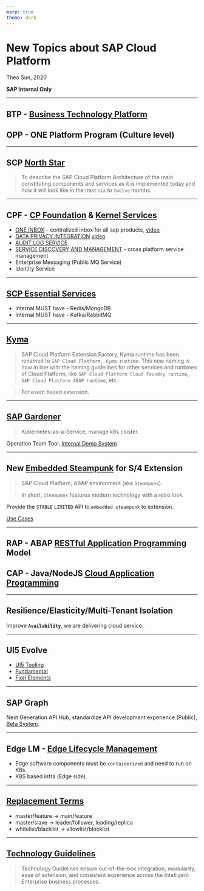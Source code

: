 ```yaml
---
marp: true
theme: dark
---
```


# New Topics about SAP Cloud Platform

Theo Sun, 2020

**SAP Internal Only**

---

## BTP - [Business Technology Platform](https://jam4.sapjam.com/groups/ZM9tpODrP8MI5tPjwMOljn/overview_page/zSwBpo0FwmMp2jqWLqfccR)

## OPP - ONE Platform Program (Culture level)

---

## SCP [North Star](https://jam4.sapjam.com/groups/eopqUq5S182gY7JFrbdwis/documents/JAUOawjNR9Gtc1KH8HHxqe/slide_viewer)



> To describe the SAP Cloud Platform Architecture of the main constituting components and services as it is implemented today and how it will look like in the next `six` to `twelve` months. 

---

## CPF - [CP Foundation](https://wiki.wdf.sap.corp/wiki/display/CPC15N/%5B8%5D+Architecture) & [Kernel Services](https://pages.github.tools.sap/kernelservices/)



* [ONE INBOX](https://pages.github.tools.sap/kernelservices/services/one-inbox) - centralized inbox for all sap products, [video](https://sap.sharepoint.com/teams/Nucleus491/Shared%20Documents/Forms/AllItems.aspx?id=%2Fteams%2FNucleus491%2FShared%20Documents%2FGeneral%2FEnablement%2FServices%2FOne%20Inbox%2FOne%5FInbox%5F20190529%2Emp4&parent=%2Fteams%2FNucleus491%2FShared%20Documents%2FGeneral%2FEnablement%2FServices%2FOne%20Inbox&p=true&originalPath=aHR0cHM6Ly9zYXAuc2hhcmVwb2ludC5jb20vOnY6L3QvTnVjbGV1czQ5MS9FVjBDNXdrS1prWkZpUktIZENqblY4Y0JyWDI1SG9MQktOaDhGLVVGS0lodTJnP3J0aW1lPUZUQ0NXNlp4MkVn)
* [DATA PRIVACY INTEGRATION](https://pages.github.tools.sap/kernelservices/services/data-privacy-integration) [video](https://web.microsoftstream.com/video/5d9b856f-1120-4e38-bf7f-87c9a7456414)
* [AUDIT LOG SERVICE](https://pages.github.tools.sap/kernelservices/services/audit-log-service)
* [SERVICE DISCOVERY AND MANAGEMENT]() - cross platform service management
* Enterprise Messaging (Public MQ Service)
* Identity Service

--- 

## [SCP Essential Services](https://jam4.sapjam.com/groups/eopqUq5S182gY7JFrbdwis/documents/RBxbQ8sVXypSikB4GCRue2/slide_viewer)



* Internal MUST have - Redis/MongoDB
* Internal MUST have - Kafka/RabbitMQ

---

## [Kyma](https://jam4.sapjam.com/groups/QrsMLb8Me6YjlNkgcm5Ku4/overview_page/tLlAcv2d7pnec96CnnHPjV)



> SAP Cloud Platform Extension Factory, Kyma runtime has been renamed to `SAP Cloud Platform, Kyma runtime`. This new naming is now in line with the naming guidelines for other services and runtimes of Cloud Platform, like `SAP Cloud Platform Cloud Foundry runtime`, `SAP Cloud Platform ABAP runtime`, etc.

> For event based extension.

---

## [SAP Gardener](https://wiki.wdf.sap.corp/wiki/display/Kubernetes/Roadmap)



> Kubernetes-as-a-Service, manage k8s cluster.



Operation Team Tool, [Internal Demo System](https://dashboard.canary.gardener.cloud.sap/)

---

## New [Embedded Steampunk](https://wiki.wdf.sap.corp/wiki/display/A4C/Embedded+Steampunk) for S/4 Extension



> SAP Cloud Platform, ABAP environment (aka `Steampunk`).

> In short, `Steampunk` features modern technology with a retro look.



Provide the `STABLE` `LIMITED` API to `embedded steampunk` to extension.



[Use Cases](https://wiki.wdf.sap.corp/wiki/display/A4C/Embedded+Steampunk+-+Use+cases)

---

## RAP - ABAP [RESTful Application Programming](https://help.sap.com/viewer/923180ddb98240829d935862025004d6/Cloud/en-US/289477a81eec4d4e84c0302fb6835035.html) Model
## CAP - Java/NodeJS [Cloud Application Programming](https://cap.cloud.sap/docs/)


---

## Resilience/Elasticity/Multi-Tenant Isolation



Improve **`Availability`**, we are delivering cloud service.

---

## UI5 Evolve



* [UI5 Tooling](https://sap.github.io/ui5-tooling/)
* [Fundamental](https://sap.github.io/fundamental-react/)
* [Fiori Elements](https://blogs.sap.com/2020/09/22/controlling-cap-actions-on-fiori-ui/)




--- 

## SAP Graph



Next Generation API Hub, standardize API development experience (Public), [Beta System](https://beta.graph.sap/).

---

## Edge LM - [Edge Lifecycle Management](https://sap.sharepoint.com/:w:/s/123236/edge/EcVMxlPveblMq525BqsbIf0BdEb8PuNZTxY__VGeq9YkJA?e=9zSTKW)



* Edge software components must be `containerized` and need to run on K8s.
* K8S based infra (Edge side).

---

## [Replacement Terms](https://help.sap.com/doc/b0322267728e48a28b0c8ee7dd1ab4c7/1.0/en-US/Inclusive%20Language%20Guidelines.pdf)



* master/feature -> main/feature
* master/slave -> leader/follower, leading/replica
* whitelist/blacklist -> allowlist/blocklist

---


## [Technology Guidelines](https://github.tools.sap/CentralEngineering/TechnologyGuidelines)



> Technology Guidelines ensure out-of-the-box integration, modularity, ease of extension, and consistent experience across the Intelligent Enterprise business processes.